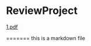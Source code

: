 # ReviewProject

[1.pdf](https://mizimonyan.github.io/ReviewProject/0003_Biology/1.pdf)

=======
this is a markdown file
